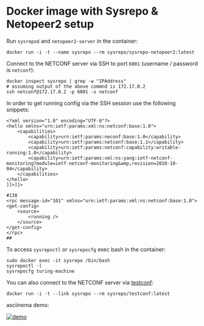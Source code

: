 # Docker image with Sysrepo & Netopeer2 setup

Run `sysrepod` and `netopeer2-server` in the container:
```
docker run -i -t --name sysrepo --rm sysrepo/sysrepo-netopeer2:latest
```

Connect to the NETCONF server via SSH to port `6001` (username / password is `netconf`):
```
docker inspect sysrepo | grep -w "IPAddress"
# assuming output of the above commnd is 172.17.0.2
ssh netconf@172.17.0.2 -p 6001 -s netconf 
```

In order to get running config via the SSH session use the following snippets:
```
<?xml version="1.0" encoding="UTF-8"?>
<hello xmlns="urn:ietf:params:xml:ns:netconf:base:1.0">
	<capabilities>
		<capability>urn:ietf:params:neconf:base:1.0</capability>
		<capability>urn:ietf:params:netconf:base:1.1</capability>
		<capability>urn:ietf:params:netconf:capability:writable-running:1.0</capability>
		<capability>urn:ietf:params:xml:ns:yang:ietf-netconf-monitoring?module=ietf-netconf-monitoring&amp;revision=2010-10-04</capability>
	</capabilities>
</hello>
]]>]]>

#138
<rpc message-id="101" xmlns="urn:ietf:params:xml:ns:netconf:base:1.0">
<get-config>
	<source>
		<running />
	</source>
</get-config>
</rpc>
##
```

To access `sysrepoctl` or `sysrepocfg` exec bash in the container:
```
sudo docker exec -it sysrepo /bin/bash
sysrepoctl -l
sysrepocfg turing-machine
```

You can also connect to the NETCONF server via [testconf](https://hub.docker.com/r/sysrepo/testconf/):
```
docker run -i -t --link sysrepo --rm sysrepo/testconf:latest
```

asciinema demo:

[![demo](https://asciinema.org/a/05cdmz78fhcl5jeo4xyiqqr33.png)](https://asciinema.org/a/05cdmz78fhcl5jeo4xyiqqr33?autoplay=1)
